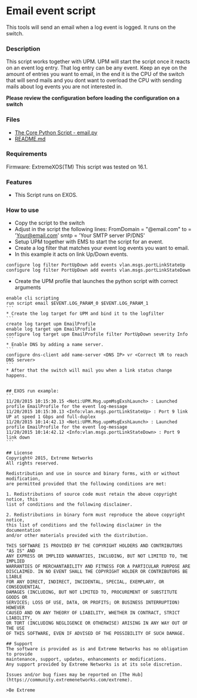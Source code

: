 # Email event script
This tools will send an email when a log event is logged. It runs on the switch.

### Description
This script works together with UPM. UPM will start the script once it reacts on an event log entry. That log entry can be any event.
Keep an eye on the amount of entries you want to email, in the end it is the CPU of the switch that will send mails and you dont want to overload the CPU with sending mails about log events you are not interested in.

**Please review the configuration before loading the configuration on a switch**

### Files
* [The Core Python Script - email.py](email.py)
* [README.md](README.md)


### Requirements
Firmware: ExtremeXOS(TM)
This script was tested on 16.1.

### Features
* This Script runs on EXOS.
 

### How to use
* Copy the script to the switch
* Adjust in the script the following lines:
    FromDomain = "@email.com"
    to = 'Your@email.com'
    smtp = 'Your SMTP server IP/DNS'
* Setup UPM together with EMS to start the script for an event.
* Create a log filter that matches your event log events you want to email.
* In this example it acts on link Up/Down events.
```create log filter PortUpDown
configure log filter PortUpDown add events vlan.msgs.portLinkStateUp 
configure log filter PortUpDown add events vlan.msgs.portLinkStateDown 
```
* Create the UPM profile that launches the python script with correct arguments
````create upm profile EmailProfile
enable cli scripting
run script email $EVENT.LOG_PARAM_0 $EVENT.LOG_PARAM_1
```
* Create the log target for UPM and bind it to the logfilter
```
create log target upm EmailProfile
enable log target upm EmailProfile
configure log target upm EmailProfile filter PortUpDown severity Info
```
* Enable DNS by adding a name server.
```
configure dns-client add name-server <DNS IP> vr <Correct VR to reach DNS server>
```
* After that the switch will mail you when a link status change happens.


## EXOS run example:
```
11/20/2015 10:15:30.15 <Noti:UPM.Msg.upmMsgExshLaunch> : Launched profile EmailProfile for the event log-message
11/20/2015 10:15:30.13 <Info:vlan.msgs.portLinkStateUp> : Port 9 link UP at speed 1 Gbps and full-duplex
11/20/2015 10:14:42.13 <Noti:UPM.Msg.upmMsgExshLaunch> : Launched profile EmailProfile for the event log-message
11/20/2015 10:14:42.12 <Info:vlan.msgs.portLinkStateDown> : Port 9 link down
```

## License
Copyright© 2015, Extreme Networks
All rights reserved.

Redistribution and use in source and binary forms, with or without modification,
are permitted provided that the following conditions are met:

1. Redistributions of source code must retain the above copyright notice, this
list of conditions and the following disclaimer.

2. Redistributions in binary form must reproduce the above copyright notice,
this list of conditions and the following disclaimer in the documentation
and/or other materials provided with the distribution.

THIS SOFTWARE IS PROVIDED BY THE COPYRIGHT HOLDERS AND CONTRIBUTORS "AS IS" AND
ANY EXPRESS OR IMPLIED WARRANTIES, INCLUDING, BUT NOT LIMITED TO, THE IMPLIED
WARRANTIES OF MERCHANTABILITY AND FITNESS FOR A PARTICULAR PURPOSE ARE
DISCLAIMED. IN NO EVENT SHALL THE COPYRIGHT HOLDER OR CONTRIBUTORS BE LIABLE
FOR ANY DIRECT, INDIRECT, INCIDENTAL, SPECIAL, EXEMPLARY, OR CONSEQUENTIAL
DAMAGES (INCLUDING, BUT NOT LIMITED TO, PROCUREMENT OF SUBSTITUTE GOODS OR
SERVICES; LOSS OF USE, DATA, OR PROFITS; OR BUSINESS INTERRUPTION) HOWEVER
CAUSED AND ON ANY THEORY OF LIABILITY, WHETHER IN CONTRACT, STRICT LIABILITY,
OR TORT (INCLUDING NEGLIGENCE OR OTHERWISE) ARISING IN ANY WAY OUT OF THE USE
OF THIS SOFTWARE, EVEN IF ADVISED OF THE POSSIBILITY OF SUCH DAMAGE.

## Support
The software is provided as is and Extreme Networks has no obligation to provide
maintenance, support, updates, enhancements or modifications.
Any support provided by Extreme Networks is at its sole discretion.

Issues and/or bug fixes may be reported on [The Hub](https://community.extremenetworks.com/extreme).

>Be Extreme
